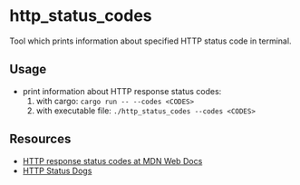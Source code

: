 # http_status_codes

Tool which prints information about specified HTTP status code in terminal.

## Usage

- print information about HTTP response status codes:
    1. with cargo: `cargo run -- --codes <CODES>`
    2. with executable file: `./http_status_codes --codes <CODES>`

## Resources

- [HTTP response status codes at MDN Web Docs](https://developer.mozilla.org/en-US/docs/Web/HTTP/Status)
- [HTTP Status Dogs](https://http.dog/)
